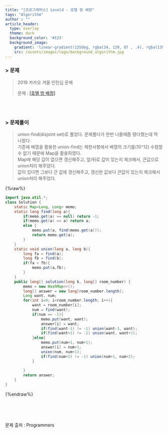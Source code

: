 ```yaml
---
title: "[프로그래머스] Level4 - 호텔 방 배정"
tags: "Algorithm"
author : ""
article_header:
  type: overlay
  theme: dark
  background_color: '#123'
  background_image:
    gradient: 'linear-gradient(135deg, rgba(34, 139, 87 , .4), rgba(139, 34, 139, .4))'
    src: /assets/images/logo/background_algorithm.jpg
---
```






### > 문제

> 2019 카카오 겨울 인턴십 문제
>
> 문제 : [[호텔 방 배정]](https://programmers.co.kr/learn/courses/30/lessons/64063)

<br>

<br>



### > 문제풀이

> union-find(disjoint set)로 풀었다. 문제풀다가 한번 나올때쯤 됐다했는데 딱 나왔다. <br>
> 기존에 배열을 활용한 union-find는 제한사항에서 배열의 크기를(10^12) 수렴할 수 없기 때문에 Map을 활용하였다. <br>
> Map에 해당 값이 없으면 갱신해주고, 앞/뒤로 값이 있는지 체크해서, 큰값으로 union처리 해주었다. <br>
> 값이 있다면 그보다 큰 값에 갱신해주고, 갱신한 값보다 큰값이 있는지 체크해서 union처리 해주었다.

{%raw%}

```java
import java.util.*;
class Solution {
    static Map<Long, Long> memo;
    static long find(long a){
        if(memo.get(a) == null) return -1;
        if(memo.get(a) == a) return a;
        else {
        	memo.put(a, find(memo.get(a)));
        	return memo.get(a);
        }
    }
    static void union(long a, long b){
        long fa = find(a);
        long fb = find(b);
        if(fa < fb){
            memo.put(a,fb);
        }
    }
    public long[] solution(long k, long[] room_number) {
        memo = new HashMap<>();
        long[] answer = new long[room_number.length];
        Long want, num;
        for(int i=0; i<room_number.length; i++){
            want = room_number[i];
            num = find(want);
            if(num == -1){
                memo.put(want, want);
                answer[i] = want;
                if(find(want-1) != -1) union(want-1, want);
                if(find(want+1) != -1) union(want, want+1);
            }else{
                memo.put(num+1, num+1);
                answer[i] = num+1;
                union(num, num+1);
                if(find(num+2) != -1) union(num+1, num+2);
            }
            
        }
        return answer;
    }
}
```

{%endraw%}

<br/>

<br/>

<br/>

문제 출처 : Programmers

<br/>

<br/>

<br/>